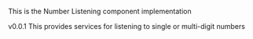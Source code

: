 This is the Number Listening component implementation 
 
v0.0.1 
This provides services for listening to single or multi-digit numbers